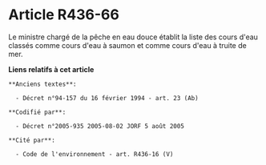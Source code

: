 # Article R436-66

Le ministre chargé de la pêche en eau douce établit la liste des cours d'eau classés comme cours d'eau à saumon et comme
cours d'eau à truite de mer.

**Liens relatifs à cet article**

	**Anciens textes**:

	  - Décret n°94-157 du 16 février 1994 - art. 23 (Ab)

	**Codifié par**:

	  - Décret n°2005-935 2005-08-02 JORF 5 août 2005

	**Cité par**:

	  - Code de l'environnement - art. R436-16 (V)
